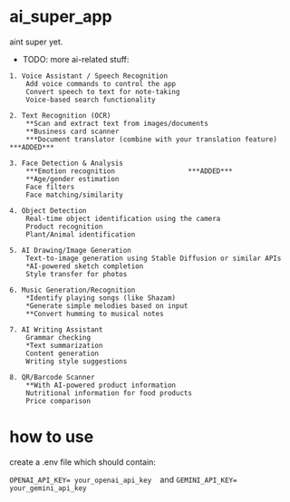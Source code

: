 # ai_super_app
aint super yet.

* TODO: more ai-related stuff:
```
1. Voice Assistant / Speech Recognition
    Add voice commands to control the app
    Convert speech to text for note-taking
    Voice-based search functionality

2. Text Recognition (OCR)
    **Scan and extract text from images/documents
    **Business card scanner
    ***Document translator (combine with your translation feature)  ***ADDED***    

3. Face Detection & Analysis
    ***Emotion recognition                  ***ADDED***  
    **Age/gender estimation
    Face filters
    Face matching/similarity

4. Object Detection
    Real-time object identification using the camera
    Product recognition
    Plant/Animal identification

5. AI Drawing/Image Generation
    Text-to-image generation using Stable Diffusion or similar APIs
    *AI-powered sketch completion
    Style transfer for photos

6. Music Generation/Recognition
    *Identify playing songs (like Shazam)
    *Generate simple melodies based on input
    **Convert humming to musical notes

7. AI Writing Assistant
    Grammar checking
    *Text summarization
    Content generation
    Writing style suggestions

8. QR/Barcode Scanner
    **With AI-powered product information
    Nutritional information for food products
    Price comparison
```


# how to use
create a .env file which should contain:

```OPENAI_API_KEY= your_openai_api_key ``` &nbsp;and 
```GEMINI_API_KEY= your_gemini_api_key ```